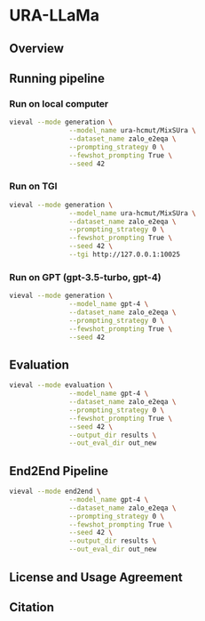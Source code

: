 # URA-LLaMa

## Overview

## Running pipeline
### Run on local computer
```bash
vieval --mode generation \
               --model_name ura-hcmut/MixSUra \
               --dataset_name zalo_e2eqa \
               --prompting_strategy 0 \
               --fewshot_prompting True \
               --seed 42
```
### Run on TGI
```bash
vieval --mode generation \
               --model_name ura-hcmut/MixSUra \
               --dataset_name zalo_e2eqa \
               --prompting_strategy 0 \
               --fewshot_prompting True \
               --seed 42 \
               --tgi http://127.0.0.1:10025
```
### Run on GPT (gpt-3.5-turbo, gpt-4)
```bash
vieval --mode generation \
               --model_name gpt-4 \
               --dataset_name zalo_e2eqa \
               --prompting_strategy 0 \
               --fewshot_prompting True \
               --seed 42
```
## Evaluation
```bash
vieval --mode evaluation \
               --model_name gpt-4 \
               --dataset_name zalo_e2eqa \
               --prompting_strategy 0 \
               --fewshot_prompting True \
               --seed 42 \
               --output_dir results \
               --out_eval_dir out_new
```

## End2End Pipeline
```bash
vieval --mode end2end \
               --model_name gpt-4 \
               --dataset_name zalo_e2eqa \
               --prompting_strategy 0 \
               --fewshot_prompting True \
               --seed 42 \
               --output_dir results \
               --out_eval_dir out_new
```
## License and Usage Agreement

## Citation
